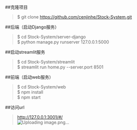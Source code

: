 ##克隆项目
 >$ git clone https://github.com/cenjinhe/Stock-System.git

##后端（启动Django服务）
 >$ cd Stock-System/server-django <br />
 >$ python manage.py runserver 127.0.0.1:5000 <br />

##启动streamlit服务
 >$ cd Stock-System/streamlit <br />
 >$ streamlit run home.py --server.port 8501 <br />

##前端（启动web服务）
 >$ cd Stock-System/web <br />
 >$ npm install <br />
 >$ npm start <br />

##访问url
 >http://127.0.0.1:3001/#/ <br />
![Uploading image.png…]()

